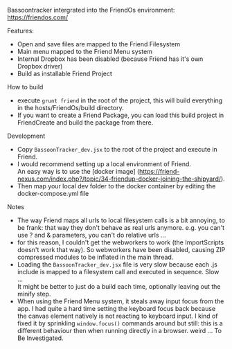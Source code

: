 Bassoontracker intergrated into the FriendOs environment:  
https://friendos.com/  

Features:
 - Open and save files are mapped to the Friend Filesystem
 - Main menu mapped to the Friend Menu system
 - Internal Dropbox has been disabled (because Friend has it's own Dropbox driver)
 - Build as installable Friend Project
 
How to build
 - execute `grunt friend` in the root of the project, this will build everything in the hosts/FriendOs/build directory.
 - If you want to create a Friend Package, you can load this build project in FriendCreate and build the package from there.
 
Development
 - Copy `BassoonTracker_dev.jsx` to the root of the project and execute in Friend.
 - I would recommend setting up a local environment of Friend.   
   An easy way is to use the [docker image] (https://friend-nexus.com/index.php?/topic/34-friendup-docker-joining-the-shipyard/). 
 - Then map your local dev folder to the docker container by editing the docker-compose.yml file
 
Notes
 - The way Friend maps all urls to local filesystem calls is a bit annoying, to be frank: that way they don't behave as real urls anymore. e.g. you can't use ? and & parameters, you can't do relative urls ...
 - for this reason, I couldn't get the webworkers to work (the ImportScripts doesn't work that way). So webworkers have been disabled, causing ZIP compressed modules to be inflated in the main thread.
 - Loading the `BassoonTracker_dev.jsx` file is very slow because each .js include is mapped to a filesystem call and executed in sequence. Slow ...   
 It might be better to just do a build each time, optionally leaving out the minify step.
 - When using the Friend Menu system, it steals away input focus from the app. I had quite a hard time setting the keyboard focus back because the canvas element natively is not reacting to keyboard input.  I kind of fixed it by sprinkling `window.focus()` commands around but still: this is a different behaviour then when running directly in a browser. weird ... To Be Investigated.
